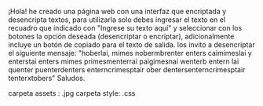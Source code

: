 ¡Hola!
he creado una página web con una interfaz que encriptada y desencripta textos, para utilizarla solo debes ingresar el texto en el recuadro que indicado con "Ingrese su texto aquí"
y seleccionar con los botones la opción deseada (desencriptar o encriptar), adicionalmente incluye un botón de copiado para el texto de salida.
los invito a desencriptar el siguiente mensaje: 
"hoberlai, mimes nobermbrenter enters caimimeslai y enterstai enters mimes primesmenterrai paigimesnai wenterb entern lai quenter
puenterdenters enterncrimesptair ober dentersenterncrimesptair tenterxtobers"
Saludos. 

carpeta assets : .jpg
carpeta style: .css
